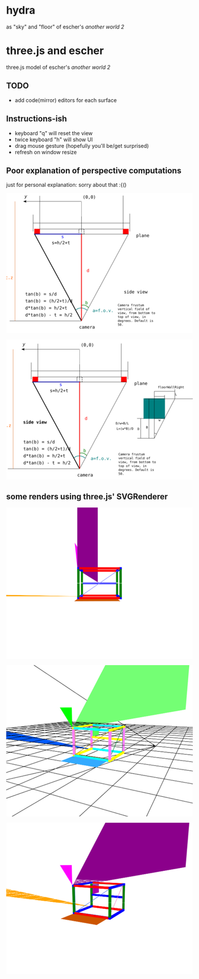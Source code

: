 # hydra 
as "sky" and "floor" of escher's _another world 2_

# three.js and escher

three.js model of escher's _another world 2_

## TODO

- add code(mirror) editors for each surface

## Instructions-ish

- keyboard "q" will reset the view
- twice keyboard "h" will show UI
- drag mouse gesture (hopefully you'll be/get surprised)
- refresh on window resize

## Poor explanation of perspective computations

just for personal explanation: sorry about that :{()

![](./docs/full-screen-plane.svg)

![](./docs/intersections.svg)

## some renders using three.js' SVGRenderer

![](./docs/anotherWorld-side-view.svg)

![](./docs/anotherWorld-projection-view-inverted.svg)

![](./docs/anotherWorld-projection-view.svg)

